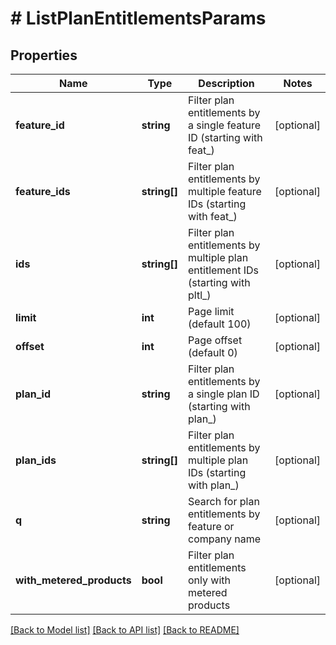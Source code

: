 # # ListPlanEntitlementsParams

## Properties

Name | Type | Description | Notes
------------ | ------------- | ------------- | -------------
**feature_id** | **string** | Filter plan entitlements by a single feature ID (starting with feat_) | [optional]
**feature_ids** | **string[]** | Filter plan entitlements by multiple feature IDs (starting with feat_) | [optional]
**ids** | **string[]** | Filter plan entitlements by multiple plan entitlement IDs (starting with pltl_) | [optional]
**limit** | **int** | Page limit (default 100) | [optional]
**offset** | **int** | Page offset (default 0) | [optional]
**plan_id** | **string** | Filter plan entitlements by a single plan ID (starting with plan_) | [optional]
**plan_ids** | **string[]** | Filter plan entitlements by multiple plan IDs (starting with plan_) | [optional]
**q** | **string** | Search for plan entitlements by feature or company name | [optional]
**with_metered_products** | **bool** | Filter plan entitlements only with metered products | [optional]

[[Back to Model list]](../../README.md#models) [[Back to API list]](../../README.md#endpoints) [[Back to README]](../../README.md)
